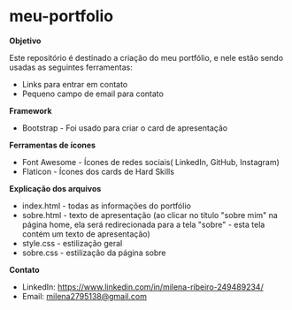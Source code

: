 # meu-portfolio


**Objetivo**

Este repositório é destinado a criação do meu portfólio, e nele estão sendo usadas as seguintes ferramentas:

- Links para entrar em contato
- Pequeno campo de email para contato

**Framework** 

- Bootstrap - Foi usado para criar o card de apresentação

**Ferramentas de ícones**

- Font Awesome - Ícones de redes sociais( LinkedIn, GitHub, Instagram)
- Flaticon - Ícones dos cards de Hard Skills 

**Explicação dos arquivos**

- index.html - todas as informações do portfólio
- sobre.html - texto de apresentação (ao clicar no título "sobre mim" na página home, ela será redirecionada para a tela "sobre" - esta tela contém um texto de apresentação)
- style.css - estilização geral
- sobre.css - estilização da página sobre 

**Contato**

* LinkedIn: https://www.linkedin.com/in/milena-ribeiro-249489234/
* Email: milena2795138@gmail.com
